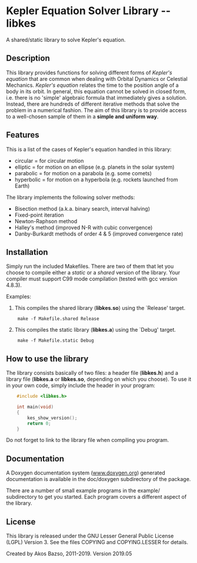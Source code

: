 Kepler Equation Solver Library -- libkes
========================================

A shared/static library to solve Kepler's equation.


Description
-----------

This library provides functions for solving different forms of *Kepler's equation*
that are common when dealing with Orbital Dynamics or Celestial Mechanics.
*Kepler's equation* relates the time to the position angle of a body in its orbit.
In general, this equation cannot be solved in closed form, i.e. there is no
'simple' algebraic formula that immediately gives a solution.
Instead, there are hundreds of different iterative methods that solve the
problem in a numerical fashion.
The aim of this library is to provide access to a well-chosen sample of them in
a **simple and uniform way**.


Features
--------

This is a list of the cases of Kepler's equation handled in this library:

* circular = for circular motion
* elliptic = for motion on an ellipse (e.g. planets in the solar system)
* parabolic = for motion on a parabola (e.g. some comets)
* hyperbolic = for motion on a hyperbola (e.g. rockets launched from Earth)


The library implements the following solver methods:

* Bisection method (a.k.a. binary search, interval halving)
* Fixed-point iteration
* Newton-Raphson method
* Halley's method (improved N-R with cubic convergence)
* Danby-Burkardt methods of order 4 & 5 (improved convergence rate)


Installation
------------

Simply run the included Makefiles. There are two of them that let you choose to
compile either a *static* or a *shared* version of the library.
Your compiler must support C99 mode compilation (tested with gcc version 4.8.3).

Examples:

1. This compiles the shared library (**libkes.so**) using the `Release' target.

        make -f Makefile.shared Release

2. This compiles the static library (**libkes.a**) using the `Debug' target.

        make -f Makefile.static Debug


## How to use the library

The library consists basically of two files: a header file (**libkes.h**) and a
library file (**libkes.a** or **libkes.so**, depending on which you choose).
To use it in your own code, simply include the header in your program:

``` C
    #include <libkes.h>

    int main(void)
    {
        kes_show_version();
        return 0;
    }
```

Do not forget to link to the library file when compiling you program.


Documentation
-------------

A Doxygen documentation system (www.doxygen.org) generated documentation is
available in the doc/doxygen subdirectory of the package.

There are a number of small example programs in the example/ subdirectory to get
you started. Each program covers a different aspect of the library.


License
-------

This library is released under the GNU Lesser General Public License (LGPL)
Version 3. See the files COPYING and COPYING.LESSER for details.

Created by Akos Bazso, 2011-2019. Version 2019.05
